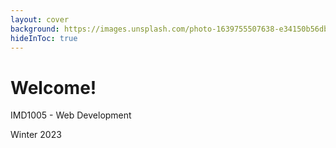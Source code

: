 ```yaml
---
layout: cover
background: https://images.unsplash.com/photo-1639755507638-e34150b56db2?ixlib=rb-4.0.3&ixid=MnwxMjA3fDB8MHxwaG90by1wYWdlfHx8fGVufDB8fHx8&auto=format&fit=crop&w=1374&q=80
hideInToc: true
---
```


# Welcome!

IMD1005 - Web Development

<!-- Add date to bottom of the page -->
<div class="absolute bottom-0 ">
<p class="opacity-50 text-xs">Winter 2023</p>
</div>